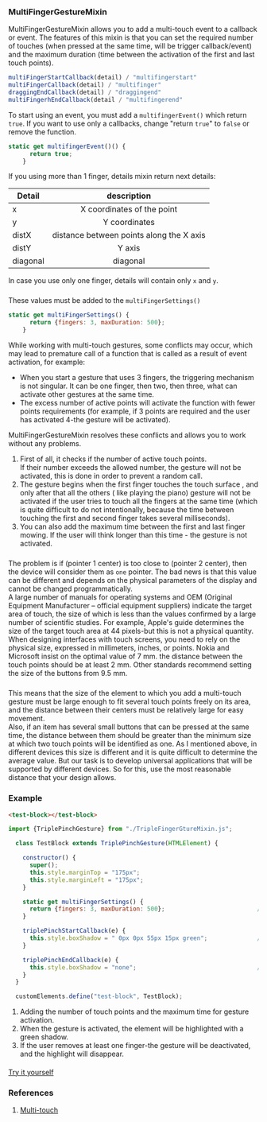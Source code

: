 ### MultiFingerGestureMixin
MultiFingerGestureMixin allows you to add a multi-touch event to a callback or event. The features of this mixin
is that you can set the required number of touches (when pressed at the same time, will be trigger callback/event) and the maximum duration
(time between the activation of the first and last touch points). 
```javascript
multiFingerStartCallback(detail) / "multifingerstart"
multiFingerCallback(detail) / "multifinger"
draggingEndCallback(detail) / "draggingend"
multiFingerhEndCallback(detail / "multifingerend"
```
To start using an event, you must add a `multifingerEvent()` which return `true`. If you want to use only a callbacks, change "return `true`" to `false` or remove the function.
```javascript
static get multifingerEvent()() {
      return true;
    }
```

If you using more than 1 finger, details mixin return next details:

| Detail        | description        | 
| ------------- |:------------------:|
| x             | X coordinates of the point  | 
| y             | Y coordinates    | 
| distX         | distance between points along the X axis    | 
| distY         | Y axis |   
| diagonal      | diagonal|   

In case you use only one finger, details will contain only `x` and `y`.
###

These values must be added to the `multiFingerSettings()`
```javascript
static get multiFingerSettings() {
      return {fingers: 3, maxDuration: 500};
    }
```
While working with multi-touch gestures, some conflicts may occur, which may lead to premature call 
of a function that is called as a result of event activation, for example:
* When you start a gesture that uses 3 fingers, the triggering mechanism is not singular. It can be one finger, then two, then three, 
what can activate other gestures at the same time.
* The excess number of active points will activate the function with fewer points requirements
(for example, if 3 points are required and the user has activated 4-the gesture will be activated).

MultiFingerGestureMixin resolves these conflicts and allows you to work without any problems.

1. First of all, it checks if the number of active touch points.<br>
If their number exceeds the allowed number, the gesture will not be activated, this is done in order to prevent a random call.
2. The gesture begins when the first finger touches the touch surface , and only after that all the others ( like playing the piano)
gesture will not be activated if the user tries to touch all the fingers at the same time (which is quite difficult to do not
intentionally, because the time between touching the first and second finger takes several milliseconds).
3. You can also add the maximum time between the first and last finger mowing. 
If the user will think longer than this time - the gesture is not activated.

### 



The problem is if (pointer 1 center) is too close to (pointer 2 center), then the device will consider them as `one` pointer. The bad news is that this value can be different and depends on the physical parameters of the display and cannot be changed programmatically.<br>
A large number of manuals for operating systems and OEM (Original Equipment Manufacturer – official equipment suppliers) indicate the target area of touch, the size of which is less than the values confirmed by a large number of scientific studies. For example, Apple's guide determines the size of the target touch area at 44 pixels-but this is not a physical quantity. When designing interfaces with touch screens, you need to rely on the physical size, expressed in millimeters, inches, or points.
Nokia and Microsoft insist on the optimal value of 7 mm. the distance between the touch points should be at least 2 mm. Other standards recommend setting the size of the buttons from 9.5 mm.
##### 
This means that the size of the element to which you add a multi-touch gesture must be large enough to fit several touch points freely on its area, and the distance between their centers must be relatively large for easy movement.<br>
Also, if an item has several small buttons that can be pressed at the same time, the distance between them should be greater than the minimum size at which two touch points will be identified as one. As I mentioned above, in different devices this size is different and it is quite difficult to determine the average value. But our task is to develop universal applications that will be supported by different devices. So for this, use the most reasonable distance that your design allows.



### Example
```html
<test-block></test-block>
```

```javascript
import {TriplePinchGesture} from "./TripleFingerGtureMixin.js";

  class TestBlock extends TriplePinchGesture(HTMLElement) {

    constructor() {
      super();
      this.style.marginTop = "175px";
      this.style.marginLeft = "175px";
    }

    static get multiFingerSettings() {
      return {fingers: 3, maxDuration: 500};                          //[1]
    }

    triplePinchStartCallback(e) {
      this.style.boxShadow = " 0px 0px 55px 15px green";              //[2]
    }

    triplePinchEndCallback(e) {
      this.style.boxShadow = "none";                                  //[3]
    }
  }

  customElements.define("test-block", TestBlock);
```
1. Adding the number of touch points and the maximum time for gesture activation.
2. When the gesture is activated, the element will be highlighted with a green shadow.
3. If the user removes at least one finger-the gesture will be deactivated, and the highlight will disappear.
####
[Try it yourself](https://rawgit.com/Halochkin/Components/master/Gestures/MultiFingerGestureMixin/test/index.html)

### References
1. [Multi-touch](https://en.wikipedia.org/wiki/Multi-touch)


